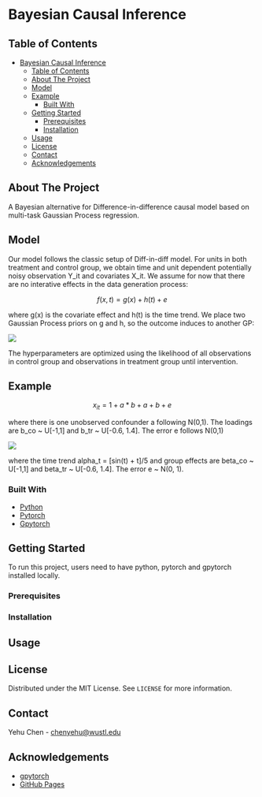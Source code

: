 # Bayesian Causal Inference

<!-- TABLE OF CONTENTS -->
## Table of Contents

- [Bayesian Causal Inference](#bayesian-causal-inference)
  - [Table of Contents](#table-of-contents)
  - [About The Project](#about-the-project)
  - [Model](#model)
  - [Example](#example)
    - [Built With](#built-with)
  - [Getting Started](#getting-started)
    - [Prerequisites](#prerequisites)
    - [Installation](#installation)
  - [Usage](#usage)
  - [License](#license)
  - [Contact](#contact)
  - [Acknowledgements](#acknowledgements)



<!-- ABOUT THE PROJECT -->
## About The Project

A Bayesian alternative for Difference-in-difference causal model based on multi-task Gaussian Process regression.

## Model

Our model follows the classic setup of Diff-in-diff model. For units in both treatment and control group, we obtain time and unit dependent potentially noisy observation Y_it and covariates X_it. We assume for now that there are no interative effects in the data generation process:

```math
f(x,t) = g(x) + h(t) + e
```

where g(x) is the covariate effect and h(t) is the time trend. We place two Gaussian Process priors on g and h, so the outcome induces to another GP:

<img src="https://latex.codecogs.com/png.latex?f(x,t)\sim\mathcal{GP}(\mu_g(x)+\mu_h(t),K_g(x,x)+K_h(t,t)+\sigma^2I)" /> 

The hyperparameters are optimized using the likelihood of all observations in control group and observations in treatment group until intervention.

## Example

```math
x_{it}=1+a*b+a+b+e
```

where there is one unobserved confounder a following N(0,1). The loadings are b_co ~ U[-1,1] and b_tr ~ U[-0.6, 1.4]. The error e follows N(0,1)

<img src="https://latex.codecogs.com/png.latex?y_{it}=\delta*D_{it}+\sum((2d+1)*x_{itd})+\alpha_t+\beta+e"/> 


where the time trend alpha_t = [sin(t) + t]/5 and group effects are beta_co ~ U[-1,1] and beta_tr ~ U[-0.6, 1.4]. The error e ~ N(0, 1).

### Built With
* [Python](https://www.python.org)
* [Pytorch](https://pytorch.org/)
* [Gpytorch](https://gpytorch.ai)
  

<!-- GETTING STARTED -->
## Getting Started

To run this project, users need to have python, pytorch and gpytorch installed locally.

### Prerequisites


### Installation


<!-- USAGE EXAMPLES -->
## Usage



<!-- LICENSE -->
## License

Distributed under the MIT License. See `LICENSE` for more information.


<!-- CONTACT -->
## Contact

Yehu Chen - chenyehu@wustl.edu


<!-- ACKNOWLEDGEMENTS -->
## Acknowledgements
* [gpytorch](https://gpytorch.ai)
* [GitHub Pages](https://pages.github.com)

